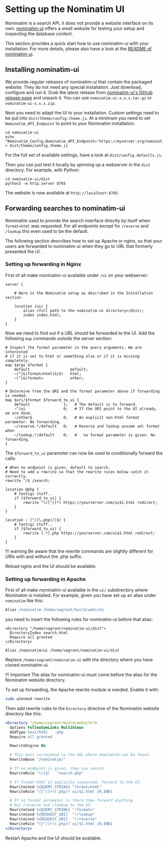 # Setting up the Nominatim UI

Nominatim is a search API, it does not provide a website interface on its
own. [nominatim-ui](https://github.com/osm-search/nominatim-ui) offers a
small website for testing your setup and inspecting the database content.

This section provides a quick start how to use nominatim-ui with your
installation. For more details, please also have a look at the
[README of nominatim-ui](https://github.com/osm-search/nominatim-ui/blob/master/README.md).

## Installing nominatim-ui

We provide regular releases of nominatim-ui that contain the packaged website.
They do not need any special installation. Just download, configure
and run it. Grab the latest release from
[nominatim-ui's Github release page](https://github.com/osm-search/nominatim-ui/releases)
and unpack it. You can use `nominatim-ui-x.x.x.tar.gz` or `nominatim-ui-x.x.x.zip`.

Next you need to adapt the UI to your installation. Custom settings need to be
put into `dist/theme/config.theme.js`. At a minimum you need to
set `Nominatim_API_Endpoint` to point to your Nominatim installation:

    cd nominatim-ui
    echo "Nominatim_Config.Nominatim_API_Endpoint='https://myserver.org/nominatim/';" > dist/theme/config.theme.js

For the full set of available settings, have a look at `dist/config.defaults.js`.

Then you can just test it locally by spinning up a webserver in the `dist`
directory. For example, with Python:

    cd nominatim-ui/dist
    python3 -m http.server 8765

The website is now available at `http://localhost:8765`.

## Forwarding searches to nominatim-ui

Nominatim used to provide the search interface directly by itself when
`format=html` was requested. For all endpoints except for `/reverse` and
`/lookup` this even used to be the default.

The following section describes how to set up Apache or nginx, so that your
users are forwarded to nominatim-ui when they go to URL that formerly presented
the UI.

### Setting up forwarding in Nginx

First of all make nominatim-ui available under `/ui` on your webserver:

``` nginx
server {

    # Here is the Nominatim setup as described in the Installation section

    location /ui/ {
        alias <full path to the nominatim-ui directory>/dist/;
        index index.html;
    }
}
```

Now we need to find out if a URL should be forwarded to the UI. Add the
following `map` commands *outside* the server section:

``` nginx
# Inspect the format parameter in the query arguments. We are interested
# if it is set to html or something else or if it is missing completely.
map $args $format {
    default                  default;
    ~(^|&)format=html(&|$)   html;
    ~(^|&)format=            other;
}

# Determine from the URI and the format parameter above if forwarding is needed.
map $uri/$format $forward_to_ui {
    default               1;   # The default is to forward.
    ~^/ui                 0;   # If the URI point to the UI already, we are done.
    ~/other$              0;   # An explicit non-html format parameter. No forwarding.
    ~/reverse.*/default   0;   # Reverse and lookup assume xml format when
    ~/lookup.*/default    0;   #   no format parameter is given. No forwarding.
}
```

The `$forward_to_ui` parameter can now be used to conditionally forward the
calls:

```
# When no endpoint is given, default to search.
# Need to add a rewrite so that the rewrite rules below catch it correctly.
rewrite ^/$ /search;

location @php {
    # fastcgi stuff..
    if ($forward_to_ui) {
        rewrite ^(/[^/]*) https://yourserver.com/ui$1.html redirect;
    }
}

location ~ [^/]\.php(/|$) {
    # fastcgi stuff..
    if ($forward_to_ui) {
        rewrite (.*).php https://yourserver.com/ui$1.html redirect;
    }
}
```

!!! warning
    Be aware that the rewrite commands are slightly different for URIs with and
    without the .php suffix.

Reload nginx and the UI should be available.

### Setting up forwarding in Apache

First of all make nominatim-ui available in the `ui/` subdirectory where
Nominatim is installed. For example, given you have set up an alias under
`nominatim` like this:

``` apache
Alias /nominatim /home/vagrant/build/website
```

you need to insert the following rules for nominatim-ui before that alias:

```
<Directory "/home/vagrant/nominatim-ui/dist">
  DirectoryIndex search.html
  Require all granted
</Directory>

Alias /nominatim/ui /home/vagrant/nominatim-ui/dist
```

Replace `/home/vagrant/nominatim-ui` with the directory where you have cloned
nominatim-ui.

!!! important
    The alias for nominatim-ui must come before the alias for the Nominatim
    website directory.

To set up forwarding, the Apache rewrite module is needed. Enable it with:

``` sh
sudo a2enmod rewrite
```

Then add rewrite rules to the `Directory` directive of the Nominatim website
directory like this:

``` apache
<Directory "/home/vagrant/build/website">
  Options FollowSymLinks MultiViews
  AddType text/html   .php
  Require all granted

  RewriteEngine On

  # This must correspond to the URL where nominatim can be found.
  RewriteBase "/nominatim/"

  # If no endpoint is given, then use search.
  RewriteRule ^(/|$)   "search.php"

  # If format-html is explicity requested, forward to the UI.
  RewriteCond %{QUERY_STRING} "format=html"
  RewriteRule ^([^/]+)(.php)? ui/$1.html [R,END]

  # If no format parameter is there then forward anything
  # but /reverse and /lookup to the UI.
  RewriteCond %{QUERY_STRING} "!format="
  RewriteCond %{REQUEST_URI}  "!/lookup"
  RewriteCond %{REQUEST_URI}  "!/reverse"
  RewriteRule ^([^/]+)(.php)? ui/$1.html [R,END]
</Directory>
```

Restart Apache and the UI should be available.
